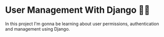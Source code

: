 # User Management With Django 👨‍💻

In this project I'm gonna be learning about user permissions, authentication and management using Django.
